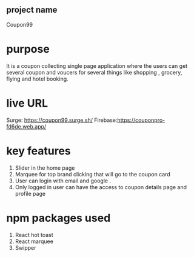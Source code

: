 ## project name 
Coupon99

# purpose
It is a coupon collecting single page application where the users can get several coupon and voucers for several things like shopping , grocery, flying and hotel booking.

# live URL
Surge: https://coupon99.surge.sh/
Firebase:https://couponpro-fd6de.web.app/

# key features
1. Slider in the home page
2. Marquee  for top brand clicking that will go to the coupon card
3. User can login with email and google .
4. Only logged in user can have the access to coupon details page and profile page

#  npm packages used
1. React hot toast
2. React marquee
3. Swipper 
